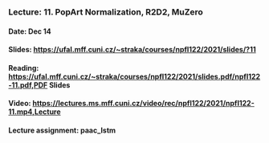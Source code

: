 ### Lecture: 11. PopArt Normalization, R2D2, MuZero
#### Date: Dec 14
#### Slides: https://ufal.mff.cuni.cz/~straka/courses/npfl122/2021/slides/?11
#### Reading: https://ufal.mff.cuni.cz/~straka/courses/npfl122/2021/slides.pdf/npfl122-11.pdf,PDF Slides
#### Video: https://lectures.ms.mff.cuni.cz/video/rec/npfl122/2021/npfl122-11.mp4,Lecture
#### Lecture assignment: paac_lstm
